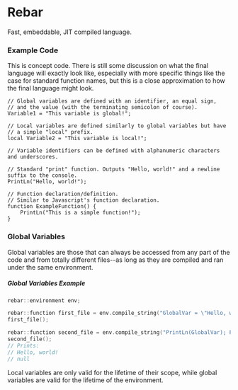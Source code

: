 # Rebar
Fast, embeddable, JIT compiled language.

### Example Code
This is concept code. There is still some discussion on what the final language will exactly look like, especially with more specific things like the case for standard function names, but this is a close approximation to how the final language might look.

```
// Global variables are defined with an identifier, an equal sign, 
// and the value (with the terminating semicolon of course).
Variable1 = "This variable is global!";

// Local variables are defined similarly to global variables but have
// a simple "local" prefix.
local Variable2 = "This variable is local!";

// Variable identifiers can be defined with alphanumeric characters and underscores.

// Standard "print" function. Outputs "Hello, world!" and a newline suffix to the console.
PrintLn("Hello, world!");

// Function declaration/definition.
// Similar to Javascript's function declaration.
function ExampleFunction() {
	PrintLn("This is a simple function!");
}
```

### Global Variables
Global variables are those that can always be accessed from any part of the code and from totally different files--as long as they are compiled and ran under the same environment.

##### Global Variables Example
```cpp
rebar::environment env;

rebar::function first_file = env.compile_string("GlobalVar = \"Hello, world!\"; LocalVar = \"Goodbye, world!\";");
first_file();

rebar::function second_file = env.compile_string("PrintLn(GlobalVar); PrintLn(LocalVar);");
second_file();
// Prints:
// Hello, world!
// null
```
Local variables are only valid for the lifetime of their scope, while global variables are valid for the lifetime of the environment.